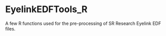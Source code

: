 # EyelinkEDFTools_R
A few R functions used for the pre-processing of SR Research Eyelink EDF files. 
